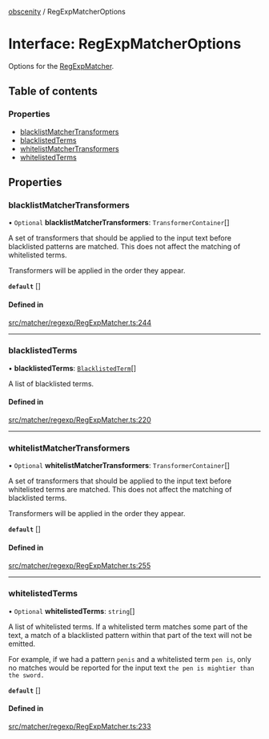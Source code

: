 [obscenity](../README.md) / RegExpMatcherOptions

# Interface: RegExpMatcherOptions

Options for the [RegExpMatcher](../classes/RegExpMatcher.md).

## Table of contents

### Properties

- [blacklistMatcherTransformers](RegExpMatcherOptions.md#blacklistmatchertransformers)
- [blacklistedTerms](RegExpMatcherOptions.md#blacklistedterms)
- [whitelistMatcherTransformers](RegExpMatcherOptions.md#whitelistmatchertransformers)
- [whitelistedTerms](RegExpMatcherOptions.md#whitelistedterms)

## Properties

### blacklistMatcherTransformers

• `Optional` **blacklistMatcherTransformers**: `TransformerContainer`[]

A set of transformers that should be applied to the input text before
blacklisted patterns are matched. This does not affect the matching of
whitelisted terms.

Transformers will be applied in the order they appear.

**`default`** []

#### Defined in

[src/matcher/regexp/RegExpMatcher.ts:244](https://github.com/jo3-l/obscenity/blob/79cfa63/src/matcher/regexp/RegExpMatcher.ts#L244)

___

### blacklistedTerms

• **blacklistedTerms**: [`BlacklistedTerm`](BlacklistedTerm.md)[]

A list of blacklisted terms.

#### Defined in

[src/matcher/regexp/RegExpMatcher.ts:220](https://github.com/jo3-l/obscenity/blob/79cfa63/src/matcher/regexp/RegExpMatcher.ts#L220)

___

### whitelistMatcherTransformers

• `Optional` **whitelistMatcherTransformers**: `TransformerContainer`[]

A set of transformers that should be applied to the input text before
whitelisted terms are matched. This does not affect the matching of
blacklisted terms.

Transformers will be applied in the order they appear.

**`default`** []

#### Defined in

[src/matcher/regexp/RegExpMatcher.ts:255](https://github.com/jo3-l/obscenity/blob/79cfa63/src/matcher/regexp/RegExpMatcher.ts#L255)

___

### whitelistedTerms

• `Optional` **whitelistedTerms**: `string`[]

A list of whitelisted terms. If a whitelisted term matches some part of
the text, a match of a blacklisted pattern within that part of the text
will not be emitted.

For example, if we had a pattern `penis` and a whitelisted term `pen is`,
only no matches would be reported for the input text `the pen is mightier
than the sword.`

**`default`** []

#### Defined in

[src/matcher/regexp/RegExpMatcher.ts:233](https://github.com/jo3-l/obscenity/blob/79cfa63/src/matcher/regexp/RegExpMatcher.ts#L233)
